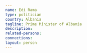 ```yaml
---
name: Edi Rama
type: politician
country: Albania
tagline: Prime Minister of Albania
description:
related-persons:
connections:
layout: person
---
```

